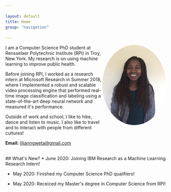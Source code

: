```yaml
---

layout: default
title: Home
group: "navigation"

---
```


<style>
img {
  border-radius: 50%;
}
</style>

<img style="float: right;" src="picture.jpg" height="250px" width="200px">


I am a Computer Science PhD student at Rensselaer Polytechnic Institute (RPI) in Troy, New York. My research is on using machine learning to improve public health. 

Before joining RPI, I worked as a research intern at Microsoft Research in Summer 2018, where I implemented a robust and scalable video processing engine that performed real-time image classification and labeling using a state-of-the-art deep neural network and measured it's performance. 

Outside of work and school, I like to hike, dance and listen to music. I also like to travel and to interact with people from different cultures! 

<b>Email:</b> lilianngweta@gmail.com


<br>
## What's New? 
* June 2020: Joining IBM Research as a Machine Learning Research Intern!

* May 2020: Finished my Computer Science PhD qualifiers!

* May 2020: Receiced my Master's degree in Computer Science from RPI!

